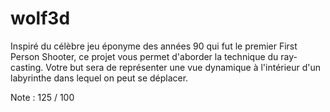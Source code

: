 # wolf3d

Inspiré du célèbre jeu éponyme des années 90 qui fut le premier First Person Shooter,
ce projet vous permet d'aborder la technique du ray-casting.
Votre but sera de représenter une vue dynamique à l'intérieur d'un labyrinthe dans lequel on peut se déplacer.

Note : 125 / 100
